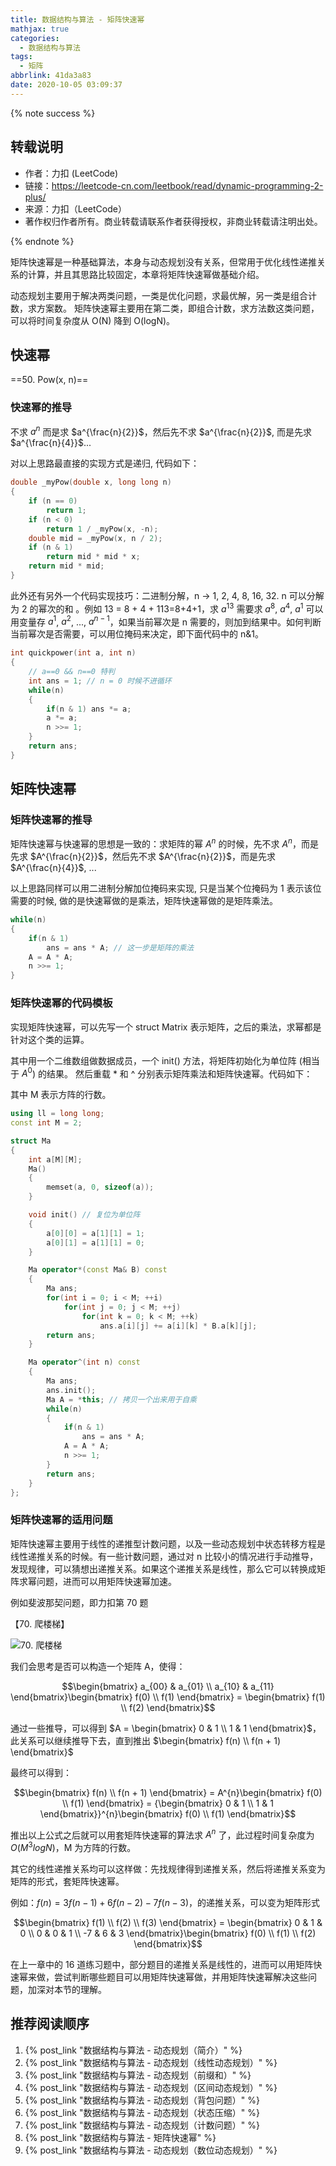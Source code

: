 ```yaml
---
title: 数据结构与算法 - 矩阵快速幂
mathjax: true
categories:
  - 数据结构与算法
tags:
  - 矩阵
abbrlink: 41da3a83
date: 2020-10-05 03:09:37
---
```


{% note success %}

## 转载说明

- 作者：力扣 (LeetCode)
- 链接：<https://leetcode-cn.com/leetbook/read/dynamic-programming-2-plus/>
- 来源：力扣（LeetCode）
- 著作权归作者所有。商业转载请联系作者获得授权，非商业转载请注明出处。

{% endnote %}

<!-- more -->

矩阵快速幂是一种基础算法，本身与动态规划没有关系，但常用于优化线性递推关系的计算，并且其思路比较固定，本章将矩阵快速幂做基础介绍。

动态规划主要用于解决两类问题，一类是优化问题，求最优解，另一类是组合计数，求方案数。
矩阵快速幂主要用在第二类，即组合计数，求方法数这类问题，可以将时间复杂度从 O(N) 降到 O(logN)。

## 快速幂

==50. Pow(x, n)==

### 快速幂的推导

不求 $a^{n}$ 而是求 $a^{\frac{n}{2}}$，然后先不求 $a^{\frac{n}{2}}$, 而是先求 $a^{\frac{n}{4}}$...

对以上思路最直接的实现方式是递归, 代码如下：

``` cpp
double _myPow(double x, long long n)
{
    if (n == 0)
        return 1;
    if (n < 0)
        return 1 / _myPow(x, -n);
    double mid = _myPow(x, n / 2);
    if (n & 1)
        return mid * mid * x;
    return mid * mid;
}
```

此外还有另外一个代码实现技巧：二进制分解，n -> 1, 2, 4, 8, 16, 32. n 可以分解为 2 的幂次的和 。例如 13 = 8 + 4 + 113=8+4+1，求 $a^{13}$ 需要求 $a^{8}$, $a^{4}$, $a^{1}$ 可以用变量存 $a^{1}$, $a^{2}$, ..., $a^{n - 1}$，如果当前幂次是 n 需要的，则加到结果中。如何判断当前幂次是否需要，可以用位掩码来决定，即下面代码中的 n&1。

``` cpp
int quickpower(int a, int n)
{
    // a==0 && n==0 特判
    int ans = 1; // n = 0 时候不进循环
    while(n)
    {
        if(n & 1) ans *= a;
        a *= a;
        n >>= 1;
    }
    return ans;
}
```

## 矩阵快速幂

### 矩阵快速幂的推导

矩阵快速幂与快速幂的思想是一致的：求矩阵的幂 $A^{n}$ 的时候，先不求 $A^{n}$，而是先求 $A^{\frac{n}{2}}$，然后先不求 $A^{\frac{n}{2}}$，而是先求 $A^{\frac{n}{4}}$, ...

以上思路同样可以用二进制分解加位掩码来实现, 只是当某个位掩码为 1 表示该位需要的时候, 做的是快速幂做的是乘法，矩阵快速幂做的是矩阵乘法。

``` cpp
while(n)
{
    if(n & 1)
        ans = ans * A; // 这一步是矩阵的乘法
    A = A * A;
    n >>= 1;
}
```

### 矩阵快速幂的代码模板

实现矩阵快速幂，可以先写一个 struct Matrix 表示矩阵，之后的乘法，求幂都是针对这个类的运算。

其中用一个二维数组做数据成员，一个 init() 方法，将矩阵初始化为单位阵 (相当于 $A^{0}$) 的结果。
然后重载 * 和 ^ 分别表示矩阵乘法和矩阵快速幂。代码如下：

其中 M 表示方阵的行数。

``` cpp
using ll = long long;
const int M = 2;

struct Ma
{
    int a[M][M];
    Ma()
    {
        memset(a, 0, sizeof(a));
    }

    void init() // 复位为单位阵
    {
        a[0][0] = a[1][1] = 1;
        a[0][1] = a[1][1] = 0;
    }

    Ma operator*(const Ma& B) const
    {
        Ma ans;
        for(int i = 0; i < M; ++i)
            for(int j = 0; j < M; ++j)
                for(int k = 0; k < M; ++k)
                    ans.a[i][j] += a[i][k] * B.a[k][j];
        return ans;
    }

    Ma operator^(int n) const
    {
        Ma ans;
        ans.init();
        Ma A = *this; // 拷贝一个出来用于自乘
        while(n)
        {
            if(n & 1)
                ans = ans * A;
            A = A * A;
            n >>= 1;
        }
        return ans;
    }
};
```

### 矩阵快速幂的适用问题

矩阵快速幂主要用于线性的递推型计数问题，以及一些动态规划中状态转移方程是线性递推关系的时候。有一些计数问题，通过对 n 比较小的情况进行手动推导，发现规律，可以猜想出递推关系。如果这个递推关系是线性，那么它可以转换成矩阵求幂问题，进而可以用矩阵快速幂加速。

例如斐波那契问题，即力扣第 70 题

【70. 爬楼梯】

![70. 爬楼梯](https://gitee.com/hezhaojiang/MyPics/raw/master/img/20201005111813.png)

我们会思考是否可以构造一个矩阵 A，使得：

$$\begin{bmatrix} a_{00} & a_{01} \\ a_{10} & a_{11} \end{bmatrix}\begin{bmatrix} f(0) \\ f(1) \end{bmatrix} = \begin{bmatrix} f(1) \\ f(2) \end{bmatrix}$$

通过一些推导，可以得到 $A = \begin{bmatrix} 0 & 1 \\ 1 & 1 \end{bmatrix}$， 此关系可以继续推导下去，直到推出 $\begin{bmatrix} f(n) \\ f(n + 1) \end{bmatrix}$

最终可以得到：

$$\begin{bmatrix} f(n) \\ f(n + 1) \end{bmatrix} = A^{n}\begin{bmatrix} f(0) \\ f(1) \end{bmatrix} = {\begin{bmatrix} 0 & 1 \\ 1 & 1 \end{bmatrix}}^{n}\begin{bmatrix} f(0) \\ f(1) \end{bmatrix}$$

推出以上公式之后就可以用套矩阵快速幂的算法求 $A^{n}$ 了，此过程时间复杂度为 $O(M^{3}logN)$，M 为方阵的行数。

其它的线性递推关系均可以这样做：先找规律得到递推关系，然后将递推关系变为矩阵的形式，套矩阵快速幂。

例如：$f(n) = 3f(n - 1) + 6f(n - 2) - 7f(n - 3)$，的递推关系，可以变为矩阵形式

$$\begin{bmatrix} f(1) \\ f(2) \\ f(3) \end{bmatrix} = \begin{bmatrix} 0 & 1 & 0 \\ 0 & 0 & 1 \\ -7 & 6 & 3 \end{bmatrix}\begin{bmatrix} f(0) \\ f(1) \\ f(2) \end{bmatrix}$$

在上一章中的 16 道练习题中，部分题目的递推关系是线性的，进而可以用矩阵快速幂来做，尝试判断哪些题目可以用矩阵快速幂做，并用矩阵快速幂解决这些问题，加深对本节的理解。

## 推荐阅读顺序

1. {% post_link "数据结构与算法 - 动态规划（简介）" %}
2. {% post_link "数据结构与算法 - 动态规划（线性动态规划）" %}
3. {% post_link "数据结构与算法 - 动态规划（前缀和）" %}
4. {% post_link "数据结构与算法 - 动态规划（区间动态规划）" %}
5. {% post_link "数据结构与算法 - 动态规划（背包问题）" %}
6. {% post_link "数据结构与算法 - 动态规划（状态压缩）" %}
7. {% post_link "数据结构与算法 - 动态规划（计数问题）" %}
8. {% post_link "数据结构与算法 - 矩阵快速幂" %}
9. {% post_link "数据结构与算法 - 动态规划（数位动态规划）" %}

